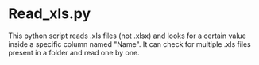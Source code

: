 # Read_xls.py
This python script reads .xls files (not .xlsx)  and looks for a certain value inside a specific column named "Name". It can check for multiple .xls files present in a folder and read one by one.
